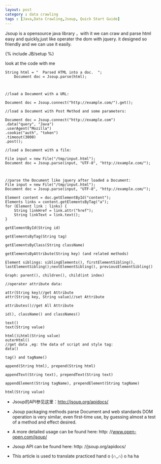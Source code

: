 ```yaml
---
layout: post
category : data crawling 
tags : [Java,Data Crawling,Jsoup, Quick Start Guide]
---
```

Jsoup is a opensource java library ，with it we can  craw and parse html easy and quickly,just like operater the dom with jquery.
it designed so friendly  and we can use it easily. 
<!--break-->

{% include JB/setup %}

look at the code with me

    String html = "  Parsed HTML into a doc.  ";
        Document doc = Jsoup.parse(html);


    
    //load a Document with a URL:

    Document doc = Jsoup.connect("http://example.com/").get();

    //load a Document with Post Method and some parameters:

    Document doc = Jsoup.connect("http://example.com")
    .data("query", "Java")
    .userAgent("Mozilla")
    .cookie("auth", "token")
    .timeout(3000)
    .post();

    //load a Document with a file:

    File input = new File("/tmp/input.html");
    Document doc = Jsoup.parse(input, "UTF-8", "http://example.com/");


    
    //parse the Document like jquery after loaded a Document:
    File input = new File("/tmp/input.html");
    Document doc = Jsoup.parse(input, "UTF-8", "http://example.com/");

    Element content = doc.getElementById("content");
    Elements links = content.getElementsByTag("a");
    for (Element link : links) {
        String linkHref = link.attr("href");
        String linkText = link.text();
    }

    getElementById(String id)

    getElementsByTag(String tag)

    getElementsByClass(String className)

    getElementsByAttribute(String key) (and related methods)

    Element siblings: siblingElements(), firstElementSibling(), lastElementSibling();nextElementSibling(), previousElementSibling()

    Graph: parent(), children(), child(int index)

    //operater attribute data:

    attr(String key)//get Attribute
    attr(String key, String value)//set Attribute

    attributes()//get All Attribute

    id(), className() and classNames()

    text() 
    text(String value)  

    html()Lhtml(String value) 
    outerHtml() 
    //get data ,eg: the data of script and style tag:
    data()

    tag() and tagName()

    append(String html), prepend(String html)

    appendText(String text), prependText(String text)

    appendElement(String tagName), prependElement(String tagName)

    html(String value)

- Jsoup的API参见这里：http://jsoup.org/apidocs/
- Jsoup packaging methods   parse Document and web standards DOM operation is very similar, even first-time use, by guessing almost a test of a method and effect desired.
- A more detailed usage can be found here: http: //www.open-open.com/jsoup/
- Jsoup  API can be found here: http: //jsoup.org/apidocs/

- This article is used to translate practiced hand o (∩_∩) o ha ha